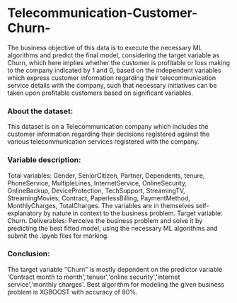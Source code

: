 # Telecommunication-Customer-Churn-
The business objective of this data is to execute the necessary ML algorithms and predict the final model, considering the target variable as Churn, which here implies whether the customer is profitable or loss making to the company indicated by 1 and 0, based on the independent variables which express customer information regarding their telecommunication service details with the company, such that necessary initiatives can be taken upon profitable customers based on significant variables.

### About the dataset: 
This dataset is on a Telecommunication company which includes the customer information regarding their decisions registered against the various telecommunication services registered with the company.
### Variable description: 
Total variables: Gender, SeniorCitizen, Partner, Dependents, tenure, PhoneService, MultipleLines, InternetService, OnlineSecurity, OnlineBackup, DeviceProtection, TechSupport, StreamingTV, StreamingMovies, Contract, PaperlessBilling, PaymentMethod, MonthlyCharges, TotalCharges. The variables are in themselves self-explanatory by nature in context to the business problem.
Target variable: Churn.
Deliverables: Perceive the business problem and solve it by predicting the best fitted model, using the necessary ML algorithms and submit the .ipynb files for marking.
### Conclusion:
The target variable "Churn" is mostly dependent on the predictor variable 'Contract month to month','tenuer','online security','internet service','monthly charges'. Best algorithm for modeling the given business problem is XGBOOST with accuracy of 80%.

